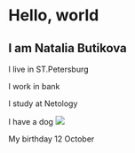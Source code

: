 # Hello, world
## I am Natalia  Butikova
I live in ST.Petersburg

I work in bank

I study at Netology

I have a dog
![](https://natalyland.ru/wp-content/uploads/2/4/0/240a61178f61ebbc0be0b5beea9524af.jpeg)

My birthday 12 October
